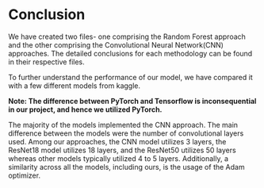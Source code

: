 # Conclusion

We have created two files- one comprising the Random Forest approach and the other comprising the Convolutional Neural Network(CNN) approaches. The detailed conclusions for each methodology can be found in their respective files. 



To further understand the performance of our model, we have compared it with a few different models from kaggle. 

**Note: The difference between PyTorch and Tensorflow is inconsequential in our project, and hence we utilized PyTorch.**

The majority of the models implemented the CNN approach. The main difference between the models were the number of convolutional layers used. Among our approaches, the CNN model utilizes 3 layers, the ResNet18 model utilizes 18 layers, and the ResNet50 utilizes 50 layers whereas other models typically utilized 4 to 5 layers. Additionally, a similarity across all the models, including ours, is the usage of the Adam optimizer.
